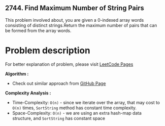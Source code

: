 ## 2744. Find Maximum Number of String Pairs

This problem involved about, you are given a 0-indexed array words consisting of distinct strings.Return the maximum number of pairs that can be formed from the array words.

# Problem description

For better explanation of problem, please visit [LeetCode Pages](https://leetcode.com/problems/find-maximum-number-of-string-pairs/description/)

**Algorithm :**<br/>

-   Check out similar approach from [GitHub Page](https://github.com/AlaminPu1007/leet-code/blob/master/Leet-Code/113.%20Group%20Anagrams/Group_Anagrams.cpp)

**Complexity Analysis :**<br/>

-   Time-Complexity: `O(n)` - since we iterate over the array, that may cost to `O(n)` times, `SortString` method has constant time complexity.
-   Space-Complexity: `O(n)` - we are using an extra hash-map data structure, and `SortString` has constant space
